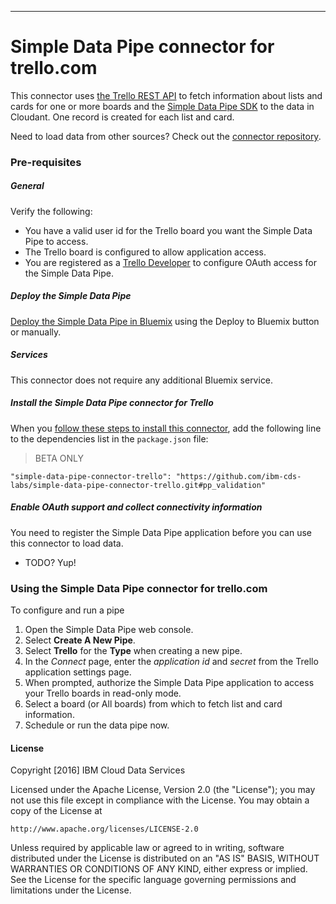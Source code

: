 ***


# Simple Data Pipe connector for trello.com

This connector uses [the Trello REST API](https://developers.trello.com/get-started/intro) to fetch information about lists and cards for one or more boards and the [Simple Data Pipe SDK](https://github.com/ibm-cds-labs/simple-data-pipe-sdk) to the data in Cloudant. One record is created for each list and card.

Need to load data from other sources? Check out the [connector repository](https://developer.ibm.com/clouddataservices/simple-data-pipe-connectors/).

### Pre-requisites

##### General 
Verify the following:
 * You have a valid user id for the Trello board you want the Simple Data Pipe to access.
 * The Trello board is configured to allow application access.
 * You are registered as a [Trello Developer](https://developers.trello.com/) to configure OAuth access for the Simple Data Pipe.

##### Deploy the Simple Data Pipe

 [Deploy the Simple Data Pipe in Bluemix](https://github.com/ibm-cds-labs/simple-data-pipe) using the Deploy to Bluemix button or manually.

##### Services

This connector does not require any additional Bluemix service.

##### Install the Simple Data Pipe connector for Trello

  When you [follow these steps to install this connector](https://github.com/ibm-cds-labs/simple-data-pipe/wiki/Installing-a-Simple-Data-Pipe-Connector), add the following line to the dependencies list in the `package.json` file: 

> BETA ONLY
```
"simple-data-pipe-connector-trello": "https://github.com/ibm-cds-labs/simple-data-pipe-connector-trello.git#pp_validation"
```

##### Enable OAuth support and collect connectivity information

 You need to register the Simple Data Pipe application before you can use this connector to load data.
 
  * TODO? Yup!

### Using the Simple Data Pipe connector for trello.com

To configure and run a pipe

1. Open the Simple Data Pipe web console.
2. Select __Create A New Pipe__.
3. Select __Trello__ for the __Type__ when creating a new pipe.  
4. In the _Connect_ page, enter the _application id_ and _secret_ from the Trello application settings page.
5. When prompted, authorize the Simple Data Pipe application to access your Trello boards in read-only mode. 
6. Select a board (or All boards) from which to fetch list and card information.
7. Schedule or run the data pipe now.

#### License 

Copyright [2016] IBM Cloud Data Services

Licensed under the Apache License, Version 2.0 (the "License");
you may not use this file except in compliance with the License.
You may obtain a copy of the License at

    http://www.apache.org/licenses/LICENSE-2.0

Unless required by applicable law or agreed to in writing, software
distributed under the License is distributed on an "AS IS" BASIS,
WITHOUT WARRANTIES OR CONDITIONS OF ANY KIND, either express or implied.
See the License for the specific language governing permissions and
limitations under the License.